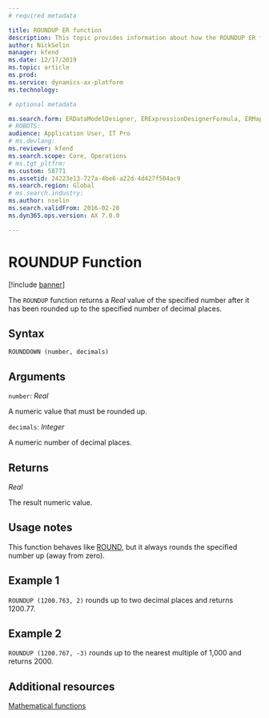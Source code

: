 ```yaml
---
# required metadata

title: ROUNDUP ER function
description: This topic provides information about how the ROUNDUP ER function is used.
author: NickSelin
manager: kfend
ms.date: 12/17/2019
ms.topic: article
ms.prod: 
ms.service: dynamics-ax-platform
ms.technology: 

# optional metadata

ms.search.form: ERDataModelDesigner, ERExpressionDesignerFormula, ERMappedFormatDesigner, ERModelMappingDesigner
# ROBOTS: 
audience: Application User, IT Pro
# ms.devlang: 
ms.reviewer: kfend
ms.search.scope: Core, Operations
# ms.tgt_pltfrm: 
ms.custom: 58771
ms.assetid: 24223e13-727a-4be6-a22d-4d427f504ac9
ms.search.region: Global
# ms.search.industry: 
ms.author: nselin
ms.search.validFrom: 2016-02-28
ms.dyn365.ops.version: AX 7.0.0

---
```


# <a name="ROUNDUP">ROUNDUP Function</a>

[!include [banner](../includes/banner.md)]

The `ROUNDUP` function returns a *Real* value of the specified number after it has been rounded up to the specified number of decimal places.

## Syntax

```
ROUNDDOWN (number, decimals)
```

## Arguments

`number`: *Real*

A numeric value that must be rounded up.

`decimals`: *Integer*

A numeric number of decimal places.

## Returns

*Real*

The result numeric value.

## Usage notes

This function behaves like [ROUND](er-functions-mathematical-round.md), but it always rounds the specified number up (away from zero).

## Example 1

`ROUNDUP (1200.763, 2)` rounds up to two decimal places and returns 1200.77.

## Example 2

`ROUNDUP (1200.767, -3)` rounds up to the nearest multiple of 1,000 and returns 2000.

## Additional resources

[Mathematical functions](er-functions-category-mathematical.md)
